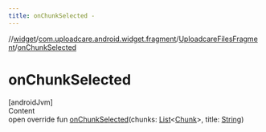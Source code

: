 ```yaml
---
title: onChunkSelected -
---
```

//[widget](../../index.md)/[com.uploadcare.android.widget.fragment](../index.md)/[UploadcareFilesFragment](index.md)/[onChunkSelected](on-chunk-selected.md)



# onChunkSelected  
[androidJvm]  
Content  
open override fun [onChunkSelected](on-chunk-selected.md)(chunks: [List](https://kotlinlang.org/api/latest/jvm/stdlib/kotlin.collections/-list/index.html)<[Chunk](../../com.uploadcare.android.widget.data/-chunk/index.md)>, title: [String](https://kotlinlang.org/api/latest/jvm/stdlib/kotlin/-string/index.html))  



